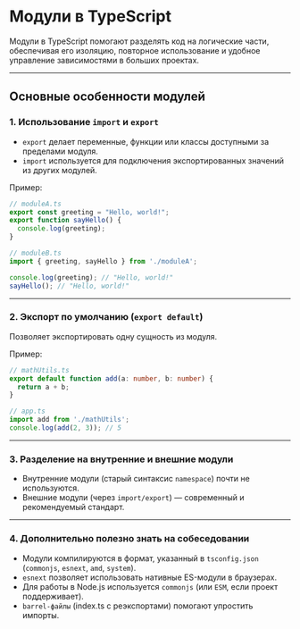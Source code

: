 # Модули в TypeScript

Модули в TypeScript помогают разделять код на логические части, обеспечивая его изоляцию, повторное использование и удобное управление зависимостями в больших проектах.

---

## Основные особенности модулей

### 1. Использование `import` и `export`  
- `export` делает переменные, функции или классы доступными за пределами модуля.  
- `import` используется для подключения экспортированных значений из других модулей.  

Пример:

```ts
// moduleA.ts  
export const greeting = "Hello, world!";  
export function sayHello() {  
  console.log(greeting);  
}  

// moduleB.ts  
import { greeting, sayHello } from './moduleA';  

console.log(greeting); // "Hello, world!"  
sayHello(); // "Hello, world!"  
```

---

### 2. Экспорт по умолчанию (`export default`)  
Позволяет экспортировать одну сущность из модуля.  

Пример:

```ts
// mathUtils.ts  
export default function add(a: number, b: number) {  
  return a + b;  
}  

// app.ts  
import add from './mathUtils';  
console.log(add(2, 3)); // 5  
```

---

### 3. Разделение на внутренние и внешние модули  
- Внутренние модули (старый синтаксис `namespace`) почти не используются.  
- Внешние модули (через `import/export`) — современный и рекомендуемый стандарт.  

---

### 4. Дополнительно полезно знать на собеседовании  
- Модули компилируются в формат, указанный в `tsconfig.json` (`commonjs`, `esnext`, `amd`, `system`).  
- `esnext` позволяет использовать нативные ES-модули в браузерах.  
- Для работы в Node.js используется `commonjs` (или `ESM`, если проект поддерживает).  
- `barrel-файлы` (index.ts с реэкспортами) помогают упростить импорты.  
